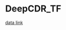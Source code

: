 # DeepCDR_TF

[data link](https://drive.google.com/drive/folders/1bKBDheIs3ptm3_UfnbiWRbrLNeTnQUGQ?usp=sharing)
